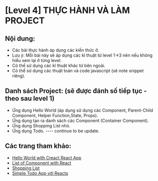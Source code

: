 # [Level 4] THỰC HÀNH VÀ LÀM PROJECT

## Nội dung:

* Các bài thực hành áp dụng các kiến thức ở.
* Lưu ý: Mỗi bài này sẽ áp dụng các kĩ thuật từ level 1->3 nên nếu không hiểu xem lại ở từng level.
* Có thể sử dụng các kĩ thuật khác từ bên ngoài.
* Có thể sử dụng các thuật toán và code javascript (sẽ note snippet riêng).

## Danh sách Project: (sẽ được đánh số tiếp tục - theo sau level 1)

* Ứng dụng Hello World (áp dụng sử dụng các Component, Parent-Child Component, Helper Function,State, Props).
* Ứng dụng tạo ra danh sách các Component (Container Component).
* Ứng dụng Shopping List nhỏ.
* Ứng dụng Todo.
---- continue to be update.

## Các trang tham khảo:

* [Hello World with Creact React App](https://medium.com/@diamondgfx/learning-react-with-create-react-app-part-3-322447d14192)
* [List of Component with React](https://medium.com/@diamondgfx/learning-react-with-create-react-app-part-3-322447d14192)
* [Shopping List](https://facebook.github.io/react/docs/thinking-in-react.html)
* [Simple Todo App với Reacts](https://scotch.io/tutorials/create-a-simple-to-do-app-with-react)